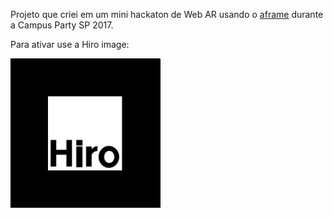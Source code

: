 Projeto que criei em um mini hackaton de Web AR usando o [aframe](https://aframe.io/) durante a Campus Party SP 2017.

Para ativar use a Hiro image:

![Hiro Image](./hiro.png)
